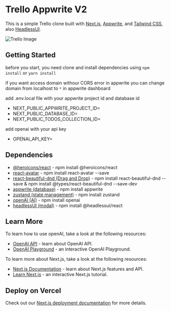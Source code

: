 # Trello Appwrite V2

This is a simple Trello clone built with [Next.js](https://nextjs.org/), [Appwrite](https://appwrite.io/), and [Tailwind CSS](https://tailwindcss.com/), also [HeadlessUI](https://headlessui.dev/).

![Trello Image](https://github.com/nuhptr/nextjs-tsm/assets/50306963/a5c38769-567b-47fc-a5c6-f604c407ea69)

## Getting Started

before you start, you need clone and install dependencies using `npm install` or `yarn install`

if you want access domain withour CORS error in appwrite you can change
domain from localhost to `*` in appwrite dashboard

add .env.local file with your appwrite project id and database id

- NEXT_PUBLIC_APPWRITE_PROJECT_ID=
- NEXT_PUBLIC_DATABASE_ID=
- NEXT_PUBLIC_TODOS_COLLECTION_ID=

add openai with your api key

- OPENAI_API_KEY=

## Dependencies

- [@heroicons/react](https://github.com/tailwindlabs/heroicons#readme) - npm install @heroicons/react
- [react-avatar](https://www.npmjs.com/package/react-avatar) - npm install react-avatar --save
- [react-beautiful-dnd (Drag and Drop)](https://www.npmjs.com/package/react-beautiful-dnd) - npm install react-beautiful-dnd --save & npm install @types/react-beautiful-dnd --save-dev
- [appwrite (database)](https://appwrite.io/) - npm install appwrite
- [zustand (state management)](https://github.com/pmndrs/zustand) - npm install zustand
- [openAI (AI)](https://www.npmjs.com/package/openai) - npm install openai
- [headlessUI (modal)](https://headlessui.com/) - npm install @headlessui/react

## Learn More

To learn how to use openAI, take a look at the following resources:

- [OpenAI API](https://beta.openai.com/docs/api-reference/introduction) - learn about OpenAI API.
- [OpenAI Playground](https://beta.openai.com/playground) - an interactive OpenAI Playground.

To learn more about Next.js, take a look at the following resources:

- [Next.js Documentation](https://nextjs.org/docs) - learn about Next.js features and API.
- [Learn Next.js](https://nextjs.org/learn) - an interactive Next.js tutorial.

## Deploy on Vercel

Check out our [Next.js deployment documentation](https://nextjs.org/docs/deployment) for more details.

